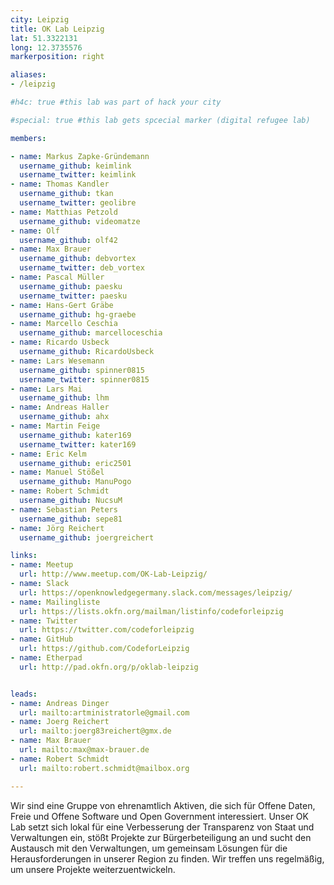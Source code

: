 ```yaml
---
city: Leipzig
title: OK Lab Leipzig
lat: 51.3322131
long: 12.3735576
markerposition: right

aliases:
- /leipzig

#h4c: true #this lab was part of hack your city

#special: true #this lab gets spcecial marker (digital refugee lab)

members:

- name: Markus Zapke-Gründemann
  username_github: keimlink
  username_twitter: keimlink
- name: Thomas Kandler
  username_github: tkan
  username_twitter: geolibre
- name: Matthias Petzold
  username_github: videomatze
- name: Olf
  username_github: olf42
- name: Max Brauer
  username_github: debvortex
  username_twitter: deb_vortex
- name: Pascal Müller
  username_github: paesku
  username_twitter: paesku
- name: Hans-Gert Gräbe
  username_github: hg-graebe
- name: Marcello Ceschia
  username_github: marcelloceschia
- name: Ricardo Usbeck
  username_github: RicardoUsbeck
- name: Lars Wesemann
  username_github: spinner0815
  username_twitter: spinner0815
- name: Lars Mai
  username_github: lhm
- name: Andreas Haller
  username_github: ahx
- name: Martin Feige
  username_github: kater169
  username_twitter: kater169
- name: Eric Kelm
  username_github: eric2501
- name: Manuel Stößel
  username_github: ManuPogo
- name: Robert Schmidt
  username_github: NucsuM
- name: Sebastian Peters
  username_github: sepe81
- name: Jörg Reichert
  username_github: joergreichert

links:
- name: Meetup
  url: http://www.meetup.com/OK-Lab-Leipzig/
- name: Slack
  url: https://openknowledgegermany.slack.com/messages/leipzig/
- name: Mailingliste
  url: https://lists.okfn.org/mailman/listinfo/codeforleipzig
- name: Twitter
  url: https://twitter.com/codeforleipzig
- name: GitHub
  url: https://github.com/CodeforLeipzig
- name: Etherpad
  url: http://pad.okfn.org/p/oklab-leipzig


leads:
- name: Andreas Dinger
  url: mailto:artministratorle@gmail.com
- name: Joerg Reichert
  url: mailto:joerg83reichert@gmx.de
- name: Max Brauer
  url: mailto:max@max-brauer.de
- name: Robert Schmidt
  url: mailto:robert.schmidt@mailbox.org

---
```

Wir sind eine Gruppe von ehrenamtlich Aktiven, die sich für Offene Daten, Freie und Offene Software und Open Government interessiert. Unser OK Lab setzt sich lokal für eine Verbesserung der Transparenz von Staat und Verwaltungen ein, stößt Projekte zur Bürgerbeteiligung an und sucht den Austausch mit den Verwaltungen, um gemeinsam Lösungen für die Herausforderungen in unserer Region zu finden. Wir treffen uns regelmäßig, um unsere Projekte weiterzuentwickeln.
